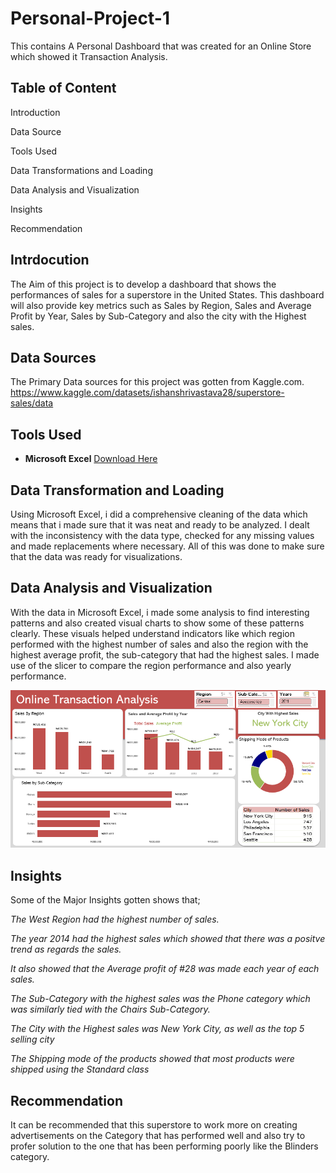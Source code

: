 # Personal-Project-1
This contains A Personal Dashboard that was created for an Online Store which showed it Transaction Analysis. 

## Table of Content
Introduction

Data Source

Tools Used

Data Transformations and Loading

Data Analysis and Visualization

Insights 

Recommendation 

## Intrdocution
The Aim of this project is to develop a dashboard that shows the performances of sales for a superstore in the United States. This dashboard will also provide key metrics such as Sales by Region, Sales and Average Profit by Year, Sales by Sub-Category and also the city with the Highest sales. 

## Data Sources
The Primary Data sources for this project was gotten from Kaggle.com. 
https://www.kaggle.com/datasets/ishanshrivastava28/superstore-sales/data

## Tools Used
- **Microsoft Excel** [Download Here](https://www.microsoft.com)

## Data Transformation and Loading 
Using Microsoft Excel, i did a comprehensive cleaning of the data which means that i made sure that it was neat and ready to be analyzed. I dealt with the inconsistency with the data type, checked for any missing values and made replacements where necessary. All of this was done to make sure that the data was ready for visualizations. 

## Data Analysis and Visualization
With the data in Microsoft Excel, i made some analysis to find interesting patterns and also created visual charts to show some of these patterns clearly. 
These visuals helped understand indicators like which region performed with the highest number of sales and also the region with the highest average profit, the sub-category that had the highest sales. 
I made use of the slicer to compare the region performance and also yearly performance. 

 ![](SuperstoreDashboard.png)


## Insights
Some of the Major Insights gotten shows that;

*The West Region had the highest number of sales.*

*The year 2014 had the highest sales which showed that there was a positve trend as regards the sales.* 

*It also showed that the Average profit of #28 was made each year of each sales.* 

*The Sub-Category with the highest sales was the Phone category which was similarly tied with the Chairs Sub-Category.*

*The City with the Highest sales was New York City, as well as the top 5 selling city*

*The Shipping mode of the products showed that most products were shipped using the Standard class*

## Recommendation
It can be recommended that this superstore to work more on creating advertisements on the Category that has performed well and also try to profer solution to the one that has been performing poorly like the Blinders category. 

